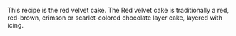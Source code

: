 This recipe is the red velvet cake. The Red velvet cake is traditionally a red, red-brown, crimson or scarlet-colored chocolate layer cake, layered with icing.